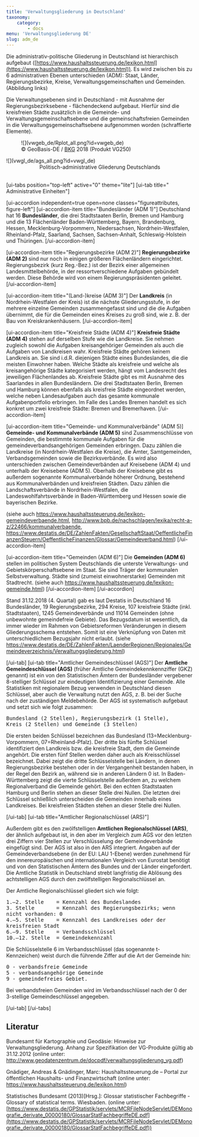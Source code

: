 ```yaml
---
title: 'Verwaltungsgliederung in Deutschland'
taxonomy:
    category:
        - docs
menu: 'Verwaltungsgliederung DE'
slug: adm_de
---
```


<style>
    .figureattributes{
        max-width:600px;
        width: 100%;
        height: auto;
    }

    #vwgeb_de{
    }

    #vwgl_de{

    }

</style>



Die administrativ-politische Gliederung in Deutschland ist hierarchisch aufgebaut ([https://www.haushaltssteuerung.de/lexikon.html](https://www.haushaltssteuerung.de/lexikon.html)). Es wird zwischen bis zu 6 administrativen Ebenen unterschieden (ADM): Staat, Länder, Regierungsbezirke, Kreise, Verwaltungsgemeinschaften und Gemeinden. (Abbildung links)

Die Verwaltungsebenen sind in Deutschland - mit Ausnahme der Regierungsbezirksebene - flächendeckend aufgebaut. Hierfür sind die kreisfreien Städte zusätzlich in die Gemeinde- und Verwaltungsgemeinschaftsebene und die gemeinschaftsfreien Gemeinden in die Verwaltungsgemeinschaftsebene aufgenommen worden (schraffierte Elemente).

<div class="row align-items-center">
   <div class="col-md-5" style="padding:0">
      <figure class="image-caption" markdown="1">
  ![](vwgeb_de/Rplot_all.png?id=vwgeb_de)
  <figcaption>© GeoBasis-DE / <a href="http://www.bkg.bund.de">BKG</a> 2018 (Produkt VG250)</figcaption>
  </figure>
  </div>
  <div class="col-md-7" markdown="1">
  ![](vwgl_de/ags_all.png?id=vwgl_de)
  </div>

</div>
  <div align="middle">Politisch-administrative Gliederung Deutschlands</div>
  <div id="description" align="middle">&nbsp;</div>

[ui-tabs position="top-left" active="0" theme="lite"]
[ui-tab title=" Administrative Einheiten"]

[ui-accordion independent=true open=none classes="figureattributes, figure-left"]
[ui-accordion-item title="Bundesländer (ADM 1)"]
Deutschland hat 16 **Bundesländer**, die drei Stadtstaaten Berlin, Bremen und Hamburg und die 13 Flächenländer Baden-Württemberg, Bayern, Brandenburg, Hessen, Mecklenburg-Vorpommern, Niedersachsen, Nordrhein-Westfalen, Rheinland-Pfalz, Saarland, Sachsen, Sachsen-Anhalt,  Schleswig-Holstein und Thüringen.
[/ui-accordion-item]

[ui-accordion-item title="Regierungsbezirke (ADM 2)"]
**Regierungsbezirke (ADM 2)** sind nur noch in einigen größeren Flächenländern eingerichtet. Regierungsbezirk (kurz Reg.-Bez.) ist der Bezirk einer allgemeinen Landesmittelbehörde, in der ressortverschiedene Aufgaben gebündelt werden. Diese Behörde wird von einem Regierungspräsidenten geleitet.
[/ui-accordion-item]

[ui-accordion-item title="(Land-)kreise (ADM 3)"]
Der **Landkreis** (in Nordrhein-Westfalen der Kreis) ist die nächste Gliederungsstufe, in der mehrere einzelne Gemeinden zusammengefasst sind und die die Aufgaben übernimmt, die für die Gemeinden eines Kreises zu groß sind, wie z. B. der Bau von Kreiskrankenhäusern.
[/ui-accordion-item]

[ui-accordion-item title="Kreisfreie Städte (ADM 4)"]
**Kreisfreie Städte (ADM 4)** stehen auf derselben Stufe wie die Landkreise. Sie nehmen zugleich sowohl die Aufgaben kreisangehöriger Gemeinden als auch die Aufgaben von Landkreisen wahr. Kreisfreie Städte gehören keinem Landkreis an. Sie sind i.d.R. diejenigen Städte eines Bundeslandes, die die meisten Einwohner haben. Welche Städte als kreisfreie und welche als kreisangehörige Städte kategorisiert werden, hängt vom Landesrecht des jeweiligen Flächenlandes ab. Kreisfreie Städte gibt es mit Ausnahme des Saarlandes in allen Bundesländern. Die drei Stadtstaaten Berlin, Bremen und Hamburg können ebenfalls als kreisfreie Städte eingeordnet werden, welche neben Landesaufgaben auch das gesamte kommunale Aufgabenportfolio erbringen. Im Falle des Landes Bremen handelt es sich konkret um zwei kreisfreie Städte: Bremen und Bremerhaven.
[/ui-accordion-item]

[ui-accordion-item title="Gemeinde- und Kommunalverbände" (ADM 5)]
**Gemeinde- und Kommunalverbände (ADM 5)** sind Zusammenschlüsse von Gemeinden, die bestimmte kommunale Aufgaben für die gemeindeverbandsangehörigen Gemeinden erbringen. Dazu zählen die Landkreise (in Nordrhein-Westfalen die Kreise), die Ämter, Samtgemeinden, Verbandsgemeinden sowie die Bezirksverbände. Es wird also unterschieden zwischen Gemeindeverbänden auf Kreisebene (ADM 4) und unterhalb der Kreisebene (ADM 5). Oberhalb der Kreisebene gibt es außerdem sogenannte Kommunalverbände höherer Ordnung, bestehend aus Kommunalverbänden und kreisfreien Städten. Dazu zählen die  Landschaftsverbände in Nordrhein-Westfalen, die Landeswohlfahrtsverbände in Baden-Württemberg und Hessen sowie die bayerischen Bezirke.

(siehe auch https://www.haushaltssteuerung.de/lexikon-gemeindeverbaende.html, http://www.bpb.de/nachschlagen/lexika/recht-a-z/22466/kommunalverbaende, https://www.destatis.de/DE/ZahlenFakten/GesellschaftStaat/OeffentlicheFinanzenSteuern/OeffentlicheFinanzen/Glossar/Gemeindeverband.html)
[/ui-accordion-item]

[ui-accordion-item title="Gemeinden (ADM 6)"]
Die **Gemeinden (ADM 6)** stellen im politischen System Deutschlands die unterste Verwaltungs- und Gebietskörperschaftsebene im
Staat. Sie sind Träger der kommunalen Selbstverwaltung. Städte sind (zumeist einwohnerstarke) Gemeinden mit Stadtrecht.
(siehe auch https://www.haushaltssteuerung.de/lexikon-gemeinde.html)
[/ui-accordion-item]
[/ui-accordion]


Stand 31.12.2018 (4. Quartal) gab es laut Destatis in Deutschland 16 Bundesländer, 19 Regierungsbezirke, 294 Kreise, 107 kreisfreie Städte (inkl. Stadtstaaten), 1245 Gemeindeverbände und 11014 Gemeinden (ohne unbewohnte gemeindefreie Gebiete). Das Bezugsdatum ist wesentlich, da immer wieder im Rahmen von Gebietsreformen Veränderungen in diesem Gliederungsschema entstehen. Somit ist eine Verknüpfung von Daten mit unterschiedlichem Bezugsjahr nicht erlaubt. (siehe https://www.destatis.de/DE/ZahlenFakten/LaenderRegionen/Regionales/Gemeindeverzeichnis/Verwaltungsgliederung.html)

[/ui-tab]
[ui-tab title="Amtlicher Gemeindeschlüssel (AGS)"]
Der **Amtliche Gemeindeschlüssel (AGS)** (früher Amtliche Gemeindekennkennziffer (GKZ) genannt) ist ein von den Statistischen Ämtern der Bundesländer vergebener 8-stelliger Schlüssel zur eindeutigen Identifizierung einer Gemeinde. Alle Statistiken mit regionalem Bezug verwenden in Deutschland diesen Schlüssel, aber auch die Verwaltung nutzt den AGS, z. B. bei der Suche nach der zuständigen Meldebehörde. Der AGS ist systematisch aufgebaut und setzt sich wie folgt zusammen:

<pre style="white-space: pre-wrap;">Bundesland&#160;(2 Stellen), Regierungsbezirk&#160;(1 Stelle), Kreis&#160;(2 Stellen) und Gemeinde&#160;(3 Stellen)</pre>

Die ersten beiden Schlüssel bezeichnen das Bundesland (13=Mecklenburg-Vorpommern, 07=Rheinland-Pfalz). Der dritte bis fünfte Schlüssel identifiziert den Landkreis bzw. die kreisfreie Stadt, dem die Gemeinde angehört. Die ersten fünf Stellen werden daher auch als Kreisschlüssel bezeichnet. Dabei zeigt die dritte Schlüsselstelle bei Ländern, in denen Regierungsbezirke bestehen oder in der Vergangenheit bestanden haben, in der Regel den Bezirk an, während sie in anderen Ländern 0 ist. In Baden-Württemberg zeigt die vierte Schlüsselstelle außerdem an, zu welchem Regionalverband die Gemeinde gehört. Bei den echten Stadtstaaten Hamburg und Berlin stehen an dieser Stelle drei Nullen. Die letzten drei Schlüssel schließlich unterscheiden die Gemeinden innerhalb eines Landkreises. Bei kreisfreien Städten stehen an dieser Stelle drei Nullen.

[/ui-tab]
[ui-tab title="Amtlicher Regionalschlüssel (ARS)"]

Außerdem gibt es den zwölfstelligen **Amtlichen Regionalschlüssel (ARS)**, der ähnlich aufgebaut ist, in den aber im Vergleich zum AGS vor den letzten drei Ziffern vier Stellen zur Verschlüsselung der Gemeindeverbände eingefügt sind. Der AGS ist also in den ARS integriert. Angaben auf der Gemeindeverbandsebene (in der EU: LAU 1-Ebene) werden zunehmend für den innereuropäischen und internationalen Vergleich von Eurostat benötigt und von den Statistischen Ämtern des Bundes und der Länder eingefordert. Die Amtliche Statistik in Deutschland strebt langfristig die Ablösung des achtstelligen AGS durch den zwölfstelligen Regionalschlüssel an.


Der Amtliche Regionalschlüssel gliedert sich wie folgt:
<pre style="white-space: pre-wrap;">
1.–2. Stelle	= Kennzahl des Bundeslandes
3. Stelle      	= Kennzahl des Regierungsbezirks; wenn nicht vorhanden: 0
4.–5. Stelle   	= Kennzahl des Landkreises oder der kreisfreien Stadt
6.–9. Stelle   	= Verbandsschlüssel
10.–12. Stelle 	= Gemeindekennzahl
</pre>


Die Schlüsselstelle 6 im Verbandsschlüssel (das sogenannte t-Kennzeichen) weist durch die führende Ziffer auf die Art der Gemeinde hin:
<pre style="white-space: pre-wrap;">
0 - verbandsfreie Gemeinde
5 - verbandsangehörige Gemeinde
9 - gemeindefreies Gebiet.
</pre>

Bei verbandsfreien Gemeinden wird im Verbandsschlüssel nach der 0 der 3-stellige Gemeindeschlüssel angegeben.

[/ui-tab]
[/ui-tabs]

## Literatur

Bundesamt für Kartographie und Geodäsie: Hinweise zur Verwaltungsgliederung. Anhang zur Spezifikation der VG-Produkte gültig ab 31.12.2012 (online unter: http://www.geodatenzentrum.de/docpdf/verwaltungsgliederung_vg.pdf)

Gnädiger, Andreas & Gnädinger, Marc: Haushaltssteuerung.de – Portal zur öffentlichen Haushalts- und Finanzwirtschaft (online unter: https://www.haushaltssteuerung.de/lexikon.html)

Statistisches Bundesamt (2013)[Hrsg.]: Glossar statistischer Fachbegriffe - Glossary of  statistical terms. Wiesbaden. (online unter: [https://www.destatis.de/GPStatistik/servlets/MCRFileNodeServlet/DEMonografie_derivate_00000180/GlossarStatFachbegriffeDE.pdf](https://www.destatis.de/GPStatistik/servlets/MCRFileNodeServlet/DEMonografie_derivate_00000180/GlossarStatFachbegriffeDE.pdf))


<script src="adm_de/animate.js"></script>
